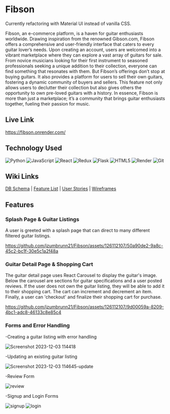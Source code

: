 # Fibson

Currently refactoring with Material UI instead of vanilla CSS.

Fibson, an e-commerce platform, is a haven for guitar enthusiasts worldwide. Drawing inspiration from the renowned Gibson.com, Fibson offers a comprehensive and user-friendly interface that caters to every guitar lover’s needs. Upon creating an account, users are welcomed into a vibrant marketplace where they can explore a vast array of guitars for sale. From novice musicians looking for their first instrument to seasoned professionals seeking a unique addition to their collection, everyone can find something that resonates with them. But Fibson’s offerings don’t stop at buying guitars. It also provides a platform for users to sell their own guitars, fostering a dynamic community of buyers and sellers. This feature not only allows users to declutter their collection but also gives others the opportunity to own pre-loved guitars with a history. In essence, Fibson is more than just a marketplace; it’s a community that brings guitar enthusiasts together, fueling their passion for music.


## Live Link

https://fibson.onrender.com/


## Technology Used
![Python](https://img.shields.io/badge/python-3670A0?style=for-the-badge&logo=python&logoColor=ffdd54)
![JavaScript](https://img.shields.io/badge/javascript-%23323330.svg?style=for-the-badge&logo=javascript&logoColor=%23F7DF1E)
![React](https://img.shields.io/badge/react-%2320232a.svg?style=for-the-badge&logo=react&logoColor=%2361DAFB)
![Redux](https://img.shields.io/badge/redux-%23593d88.svg?style=for-the-badge&logo=redux&logoColor=white)
![Flask](https://img.shields.io/badge/flask-%23000.svg?style=for-the-badge&logo=flask&logoColor=white)
![HTML5](https://img.shields.io/badge/html5-%23E34F26.svg?style=for-the-badge&logo=html5&logoColor=white)
![Render](https://img.shields.io/badge/Render-%46E3B7.svg?style=for-the-badge&logo=render&logoColor=white)
![Git](https://img.shields.io/badge/git-%23F05033.svg?style=for-the-badge&logo=git&logoColor=white)


## Wiki Links
[DB Schema](https://github.com/jzumbrunn21/Fibson/wiki/DB-Schema) | [Feature List](https://github.com/jzumbrunn21/Fibson/wiki/Fibson-Features) | [User Stories](https://github.com/jzumbrunn21/Fibson/wiki/User-Stories) | [Wireframes](https://github.com/jzumbrunn21/Fibson/wiki/Wireframes)

## Features

### Splash Page & Guitar Listings
A user is greeted with a splash page that can direct to many different filtered guitar listings.


https://github.com/jzumbrunn21/Fibson/assets/126112107/50a90de2-9a8c-45c2-bc1f-30e5c1a2f48a

### Guitar Detail Page & Shopping Cart
The guitar detail page uses React Carousel to display the guitar's image. Below the carousel are sections for guitar specifications and a user posted reviews. If the user does not own the guitar listing, they will be able to add it to their shopping cart. The cart can increment and decrement an item. Finally, a user can 'checkout' and finalize their shopping cart for purchase.


https://github.com/jzumbrunn21/Fibson/assets/126112107/9d00059a-8209-4bc1-adc8-46133c8e85c4

### Forms and Error Handling
-Creating a guitar listing with error handling

![Screenshot 2023-12-03 114418](https://github.com/jzumbrunn21/Fibson/assets/126112107/6bfe79c4-132d-46f9-80d6-72bf35bea297)

-Updating an existing guitar listing

![Screenshot 2023-12-03 114645-update](https://github.com/jzumbrunn21/Fibson/assets/126112107/2de3b322-6cce-4750-ab1f-bef12bb64076)

-Review Form 

![review](https://github.com/jzumbrunn21/Fibson/assets/126112107/ae2e08d3-1e49-40eb-a9f0-a0021d7466a0)

-Signup and Login Forms

![signup](https://github.com/jzumbrunn21/Fibson/assets/126112107/bddafe4a-f76b-4f33-80e5-f30f02113b11)
![login](https://github.com/jzumbrunn21/Fibson/assets/126112107/6e06d20a-caa5-4e0d-8b5d-1d1f76509193)







